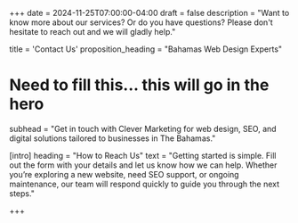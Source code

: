 +++
date = 2024-11-25T07:00:00-04:00
draft = false
description = "Want to know more about our services? Or do you have questions? Please don't hesitate to reach out and we will gladly help."

title = 'Contact Us'
proposition_heading = "Bahamas Web Design Experts"
# Need to fill this... this will go in the hero
subhead = "Get in touch with Clever Marketing for web design, SEO, and digital solutions tailored to businesses in The Bahamas."


[intro]
heading = "How to Reach Us"
text = "Getting started is simple. Fill out the form with your details and let us know how we can help. Whether you’re exploring a new website, need SEO support, or ongoing maintenance, our team will respond quickly to guide you through the next steps."


+++
